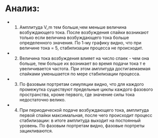 # Анализ:
* 1) Амплитуда V_m тем больше,чем меньше величина возбуждающего тока. После возбуждения спайки возникают только если величина возбуждающего тока больше определенного значения. По 1-му графику видно, что при величине тока = 5, стабилизации процесса не происходит.  
* 2) Величина тока возбуждения влияет на число спаек - чем она больше, тем больше их возникает во время подачи тока т е увеличивается частота. При этом амплитуда достигаемаемая спайками уменьшается по мере стабилизации процесса. 
* 3) По фазовым портретам симуляции видно, что для каждого промежутка существуют предельные циклы каждого фазового пространства, кроме первого, где значение силы тока недостаточно велико. 
* 4) При периодической подаче возбуждающего тока, амплитуда первой спайки максимальная, после чего происходит процесс стабилизации: в итоге амплитуда выходит на постоянный уровень. По фазовым портретам видно, фазовые портреты зацикливаются. 
